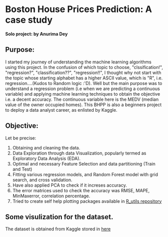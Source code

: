 # Boston House Prices Prediction: A case study
**Solo project: by Anurima Dey** 
 
 ## Purpose:
 
I started my journey of understanding the machine learning algorithms using this project. In the confusion of which topic to choose, "clssification!", "regression?", "classification??", "regression!!", I thought why not start with the topic whose starting alphabet has a higher ASCII value, which is "R", i.e. regression....(Kudos to Random logic :'D). Well but the main purpose was to understand a regression problem (i.e  when we are predicting a continuous variable) and applying machine learning techniques to obtain the objective i.e. a decent accuracy. The continuous variable here is the MEDV (median value of the owner occupied homes). This BHPP is also a beginners project to deploy a data analyst career, as enlisted by Kaggle. 

## Objective: 

Let be precise: 
1. Obtaining and cleaning the data.
2. Data Exploration through data Visualization, popularly termed as Exploratory Data Analysis (EDA).
3. Optimal and necessary Feature Selection and data partitioning (Train and Test)
4. Fitting various regression models, and Random Forest model with grid search, and cross validation. 
5. Have also applied PCA to check if it increses accuracy. 
6. The error matrices used to check the accuracy was RMSE, MAPE, MinMaxerror, correlation percentage. 
7. Tried to create self help plotting packages available in [R_utils repository](https://github.com/anu-coder/R_utils)

## Some visulization for the dataset. 

The dataset is obtained from Kaggle stored in [here](https://github.com/anu-coder/R_utils/tree/master/R)
